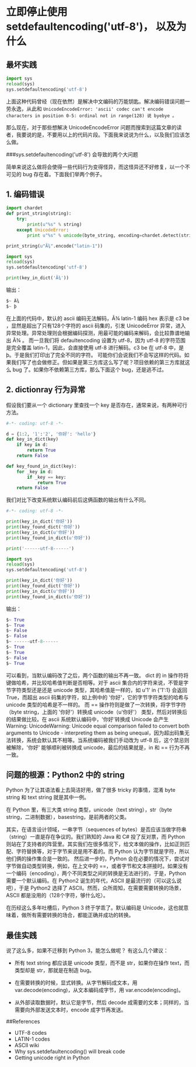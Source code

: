 # 立即停止使用 setdefaultencoding('utf-8')， 以及为什么



## 最坏实践

```py
import sys
reload(sys)
sys.setdefaultencoding('utf-8')
```

上面这种代码曾经（现在依然）是解决中文编码的万能钥匙。解决编码错误问题一劳永逸，从此和 `UnicodeEncodeError: 'ascii' codec can't encode characters in position 0-5: ordinal not in range(128) 说 byebye 。`

那么现在，对于那些想解决 UnicodeEncodeError 问题而搜索到这篇文章的读者，我要说的是，不要用以上的代码片段。下面我来说说为什么，以及我们应该怎么做。

###sys.setdefaultencoding('utf-8') 会导致的两个大问题

简单来说这么做将会使得一些代码行为变得怪异，而这怪异还不好修复，以一个不可见的 bug 存在着。下面我们举两个例子。


## 1. 编码错误

```py
import chardet
def print_string(string):
    try:
        print(u"%s" % string)
    except UnicodeError:
        print u"%s" % unicode(byte_string, encoding=chardet.detect(string)['encoding'])

print_string(u"Ã¾".encode("latin-1"))

import sys
reload(sys)
sys.setdefaultencoding('utf-8')

print(key_in_dict('Ã¾'))
```

输出：

```py
$~ Ã¾
$~ þ
```

在上面的代码中，默认的 ascii 编码无法解码，Ã¾ latin-1 编码 hex 表示是 c3 be ，显然是超出了只有128个字符的 ascii 码集的，引发 UnicodeError 异常，进入异常处理。异常处理则会根据编码探测，用最可能的编码来解码，会比较靠谱地输出 Ã¾ 。
而一旦我们将 defaultencoding 设置为 utf-8，因为 utf-8 的字符范围是完全覆盖 latin-1，因此，会直接使用 utf-8 进行解码。c3 be 在 utf-8 中，是 þ。于是我们打印出了完全不同的字符。
可能你们会说我们不会写这样的代码。如果我们写了也会做修正。但如果是第三方库这么写了呢？项目依赖的第三方库就这么 bug 了。如果你不依赖第三方库，那么下面这个 bug，还是逃不过。


## 2. dictionray 行为异常

假设我们要从一个 dictionary 里查找一个 key 是否存在，通常来说，有两种可行方法。


```py
#-*- coding: utf-8 -*-

d = {1:2, '1':'2', '你好': 'hello'}
def key_in_dict(key)
    if key in d:
        return True
    return False

def key_found_in_dict(key):
    for _key in d:
        if _key == key:
            return True
    return False
```

我们对比下改变系统默认编码前后这俩函数的输出有什么不同。


```py
#-*- coding: utf-8 -*-

print(key_in_dict('你好'))
print(key_found_dict('你好'))
print(key_in_dict(u'你好'))
print(key_found_in_dict(u'你好'))

print('------utf-8------')

import sys
reload(sys)
sys.setdefaultencoding('utf-8')

print(key_in_dict('你好'))
print(key_found_dict('你好'))
print(key_in_dict(u'你好'))
print(key_found_in_dict(u'你好'))
```

输出：

```py
$~ True
$~ True
$~ False
$~ False
$~ ------utf-8------
$~ True
$~ True
$~ False
$~ True
```

可以看到，当默认编码改了之后，两个函数的输出不再一致。
dict 的 in 操作符将键做哈希，并比较哈希值判断是否相等。对于 ascii 集合内的字符来说，不管是字节字符类型还是还是 unicode 类型，其哈希值是一样的，如 u'1' in {'1':1} 会返回 True，而超出 ascii 码集的字符，如上例中的 '你好'，它的字节字符类型的哈希与 unicode 类型的哈希是不一样的。
而 == 操作符则是做了一次转换，将字节字符（byte string，上面的 '你好'）转换成 unicode（u'你好'） 类型，然后对转换后的结果做比较。在 ascii 系统默认编码中，'你好'转换成 Unicode 会产生 Warning: UnicodeWarning: Unicode equal comparison failed to convert both arguments to Unicode - interpreting them as being unequal，因为超出码集无法转换，系统会默认其不相等。当系统编码被我们手动改为 utf-8 后，这个禁忌则被解除，'你好' 能够顺利被转换成 unicode，最后的结果就是，in 和 == 行为不再一致。


## 问题的根源：Python2 中的 string

Python 为了让其语法看上去简洁好用，做了很多 tricky 的事情，混淆 byte string 和 text string 就是其中一例。

在 Python 里，有三大类 string 类型，unicode（text string），str（byte string，二进制数据），basestring，是前两者的父类。

其实，在语言设计领域，一串字节（sequences of bytes）是否应该当做字符串（string）一直是存在争议的。我们熟知的 Java 和 C# 投了反对票，而 Python 则站在了支持者的阵营里。其实我们在很多情况下，给文本做的操作，比如正则匹配、字符替换等，对于字节来说是用不着的。而 Python 认为字节就是字符，所以他们俩的操作集合是一致的。
然后进一步的，Python 会在必要的情况下，尝试对字节做自动类型转换，例如，在上文中的 ==，或者字节和文本拼接时。如果没有一个编码（encoding），两个不同类型之间的转换是无法进行的，于是，Python 需要一个默认编码。在 Python2 诞生的年代，ASCII 是最流行的（可以这么说吧），于是 Python2 选择了 ASCII。然而，众所周知，在需要需要转换的场景，ASCII 都是没用的（128个字符，够什么吃）。

在历经这么多年吐槽后，Python 3 终于学乖了。默认编码是 Unicode，这也就意味着，做所有需要转换的场合，都能正确并成功的转换。



## 最佳实践

说了这么多，如果不迁移到 Python 3，能怎么做呢？
有这么几个建议：

- 所有 text string 都应该是 unicode 类型，而不是 str，如果你在操作 text，而类型却是 str，那就是在制造 bug。

- 在需要转换的时候，显式转换。从字节解码成文本，用 var.decode(encoding)，从文本编码成字节，用 var.encode(encoding)。

- 从外部读取数据时，默认它是字节，然后 decode 成需要的文本；同样的，当需要向外部发送文本时，encode 成字节再发送。

##References

- UTF-8 codes
- LATIN-1 codes
- ASCII wiki
- Why sys.setdefaultencoding() will break code
- Getting unicode right in Python
